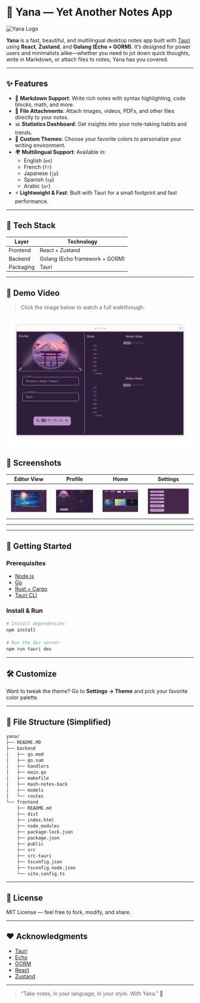 # 🌙 Yana — Yet Another Notes App

![Yana Logo](./assets/yana-icon.png) <!-- Optional: Replace with your app logo -->

**Yana** is a fast, beautiful, and multilingual desktop notes app built with [Tauri](https://tauri.app/) using **React**, **Zustand**, and **Golang (Echo + GORM)**. It’s designed for power users and minimalists alike—whether you need to jot down quick thoughts, write in Markdown, or attach files to notes, Yana has you covered.

---

## ✨ Features

- 📝 **Markdown Support**: Write rich notes with syntax highlighting, code blocks, math, and more.
- 📎 **File Attachments**: Attach images, videos, PDFs, and other files directly to your notes.
- 📊 **Statistics Dashboard**: Get insights into your note-taking habits and trends.
- 🎨 **Custom Themes**: Choose your favorite colors to personalize your writing environment.
- 🌍 **Multilingual Support**: Available in:
  - English (`en`)
  - French (`fr`)
  - Japanese (`jp`)
  - Spanish (`sp`)
  - Arabic (`ar`)
- ⚡ **Lightweight & Fast**: Built with Tauri for a small footprint and fast performance.

---

## 🔧 Tech Stack

| Layer          | Technology                         |
| -------------- | ---------------------------------- |
| Frontend       | React + Zustand                    |
| Backend        | Golang (Echo framework + GORM)     |
| Packaging      | Tauri                              |

---

## 🎥 Demo Video

> Click the image below to watch a full walkthrough:

[![Watch the demo](./screenshots/yana_profile.png)](./demo/yana.mp4)

## 📸 Screenshots

| Editor View | Profile | Home | Settings |
| ----------- | ---------------- | ---------- | -------- |
| ![Editor](./screenshots/yana_edit.png) | ![Profile](./screenshots/yana_profile.png) | ![home](./screenshots/yana_home.png) | ![Settings](./screenshots/yana_settings.png) |

---

---

## 🚀 Getting Started

### Prerequisites

- [Node.js](https://nodejs.org/)
- [Go](https://golang.org/)
- [Rust + Cargo](https://www.rust-lang.org/tools/install)
- [Tauri CLI](https://tauri.app/v1/guides/getting-started/prerequisites)

### Install & Run

```bash
# Install dependencies
npm install

# Run the dev server
npm run tauri dev
```

---

## 🛠 Customize

Want to tweak the theme? Go to **Settings → Theme** and pick your favorite color palette.

---

## 📂 File Structure (Simplified)

```
yana/
├── README.MD
├── backend
│   ├── go.mod
│   ├── go.sum
│   ├── handlers
│   ├── main.go
│   ├── makefile
│   ├── mash-notes-back
│   ├── models
│   └── routes
└── frontend
    ├── README.md
    ├── dist
    ├── index.html
    ├── node_modules
    ├── package-lock.json
    ├── package.json
    ├── public
    ├── src
    ├── src-tauri
    ├── tsconfig.json
    ├── tsconfig.node.json
    └── vite.config.ts
```

---

## 📃 License

MIT License — feel free to fork, modify, and share.

---

## ❤️ Acknowledgments

- [Tauri](https://tauri.app/)
- [Echo](https://echo.labstack.com/)
- [GORM](https://gorm.io/)
- [React](https://reactjs.org/)
- [Zustand](https://github.com/pmndrs/zustand)

---

> “Take notes, in your language, in your style. With Yana.” 🌙